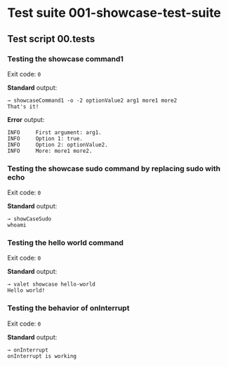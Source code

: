 # Test suite 001-showcase-test-suite

## Test script 00.tests

### Testing the showcase command1

Exit code: `0`

**Standard** output:

```plaintext
→ showcaseCommand1 -o -2 optionValue2 arg1 more1 more2
That's it!
```

**Error** output:

```log
INFO     First argument: arg1.
INFO     Option 1: true.
INFO     Option 2: optionValue2.
INFO     More: more1 more2.
```

### Testing the showcase sudo command by replacing sudo with echo

Exit code: `0`

**Standard** output:

```plaintext
→ showCaseSudo
whoami
```

### Testing the hello world command

Exit code: `0`

**Standard** output:

```plaintext
→ valet showcase hello-world
Hello world!
```

### Testing the behavior of onInterrupt

Exit code: `0`

**Standard** output:

```plaintext
→ onInterrupt
onInterrupt is working
```

